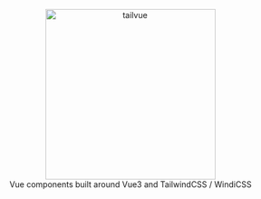 <p align="center">
  <img src="https://raw.githubusercontent.com/fumeapp/tailvue/main/media/tailvue.png" width="300" alt="tailvue">
  <br />
  Vue components built around Vue3 and TailwindCSS / WindiCSS
</p>


